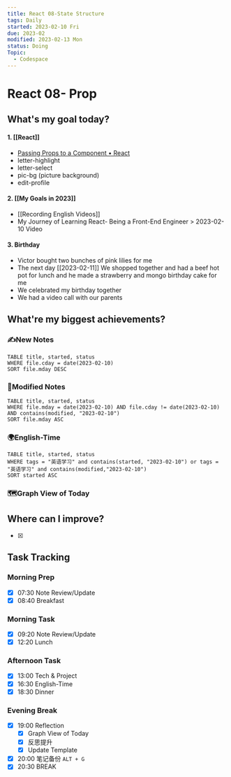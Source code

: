 ```yaml
---
title: React 08-State Structure
tags: Daily
started: 2023-02-10 Fri
due: 2023-02
modified: 2023-02-13 Mon
status: Doing
Topic:
  - Codespace
---
```

# React 08- Prop
## What's my goal today?
#### 1. [[React]]
- [Passing Props to a Component • React](https://beta.reactjs.org/learn/passing-props-to-a-component)
- letter-highlight
- letter-select
- pic-bg (picture background)
- edit-profile
#### 2. [[My Goals in 2023]]
- [[Recording English Videos]]
- My Journey of Learning React- Being a Front-End Engineer > 2023-02-10 Video
#### 3. Birthday
- Victor bought two bunches of pink lilies for me
- The next day [[2023-02-11]] We shopped together and had a beef hot pot for lunch and he made a strawberry and mongo birthday cake for me
- We celebrated my birthday together
- We had a video call with our parents 
## What're my biggest achievements?
### ✍️New Notes

```dataview
TABLE title, started, status
WHERE file.cday = date(2023-02-10)
SORT file.mday DESC
```

### 📝Modified Notes

```dataview
TABLE title, started, status
WHERE file.mday = date(2023-02-10) AND file.cday != date(2023-02-10) AND contains(modified, "2023-02-10")
SORT file.mday ASC
```

### 🌍English-Time

```dataview
TABLE title, started, status
WHERE tags = "英语学习" and contains(started, "2023-02-10") or tags = "英语学习" and contains(modified,"2023-02-10") 
SORT started ASC
```

### 🗺️Graph View of Today

## Where can I improve?
- [x] 
## Task Tracking
### Morning Prep
- [x] 07:30 Note Review/Update
- [x] 08:40 Breakfast
### Morning Task
- [x] 09:20 Note Review/Update
- [x] 12:20 Lunch
### Afternoon Task
- [x] 13:00 Tech & Project
- [x] 16:30 English-Time
- [x] 18:30 Dinner
### Evening Break
- [x] 19:00 Reflection
	- [x] Graph View of Today
	- [x] 反思提升
	- [x] Update Template 
- [x] 20:00 笔记备份 `ALT + G`
- [x] 20:30 BREAK